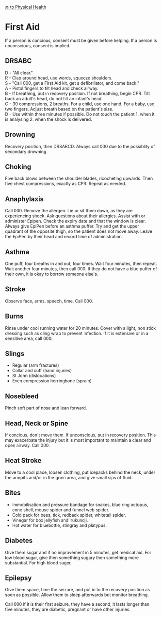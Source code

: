 [🔙 to Physical Health](physicalhealth.md)

# First Aid

If a person is concious, consent must be given before helping. If a person is unconscious, consent is implied.

## DRSABC
D - "All clear."  
R - Clap around head, use words, squeeze shoulders.  
S - "Call 000, get a First Aid kit, get a defibrillator, and come back."  
A - Pistol fingers to tilt head and check airway.  
B - If breathing, put in recovery position. If not breathing, begin CPR. Tilt back an adult's head, do not tilt an infant's head.  
C - 30 compressions, 2 breaths. For a child, use one hand. For a baby, use two fingers. Adjust breath based on the patient's size.  
D - Use within three minutes if possible. Do not touch the patient 1. when it is analysing 2. when the shock is delivered.

## Drowning
Recovery position, then DRSABCD. Always call 000 due to the possiblity of secondary drowning.

## Choking
Five back blows between the shoulder blades, ricocheting upwards. Then five chest compressions, exactly as CPR. Repeat as needed.

## Anaphylaxis
Call 000. Remove the allergen. Lie or sit them down, as they are experiencing shock. Ask questions about their allergies. Assist with or administer Epipen. Check the expiry date and that the window is clear. Always give EpiPen before an asthma puffer. Try and get the upper quadrant of the opposite thigh, so the patient does not move away. Leave the EpiPen by their head and record time of administration.

## Asthma
One puff, four breaths in and out, four times. Wait four minutes, then repeat. Wait another four minutes, then call 000. If they do not have a blue puffer of their own, it is okay to borrow someone else's.

## Stroke
Observe face, arms, speech, time. Call 000.

## Burns
Rinse under cool running water for 20 minutes. Cover with a light, non stick dressing such as cling wrap to prevent infection. If it is extensive or in a sensitive area, call 000.

## Slings
- Regular (arm fractures)
- Collar and cuff (hand injuries)
- St John (dislocations)
- Even compression herringbone (sprain)

## Nosebleed
Pinch soft part of nose and lean forward.

## Head, Neck or Spine
If concious, don't move them. If unconscious, put in recovery position. This may exacerbate the injury but it is most important to maintain a clear and open airway. Call 000.

## Heat Stroke
Move to a cool place, loosen clothing, put icepacks behind the neck, under the armpits and/or in the groin area, and give small sips of fluid.

## Bites
- Immobilisation and pressure bandage for snakes, blue ring octopus, cone shell, mouse spider and funnel web spider.
- Cold pack for bees, tick, redback spider, whitetail spider.
- Vinegar for box jellyfish and irukundji.
- Hot water for bluebottle, stingray and platypus.

## Diabetes
Give them sugar and if no improvement in 5 minutes, get medical aid. For low blood sugar, give then something sugary then something more substantial. For high blood suger,

## Epilepsy
Give them space, time the seizure, and put in to the recovery position as soon as possible. Allow them to sleep afterwards but monitor breathing.

Call 000 if it is their first seizure, they have a second, it lasts longer than five minutes, they are diabetic, pregnant or have other injuries.
